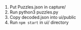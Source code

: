 1. Put Puzzles.json in capture/
2. Run python3 puzzles.py
3. Copy decoded.json into ui/public
4. Run `npm start` in ui/ directory
